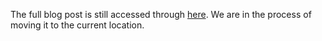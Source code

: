 The full blog post is still accessed through [here](https://www.1onepsilon.com/single-post/2018/09/01/September-2018-Editors-Picks). We are in the process of moving it to the current location.
